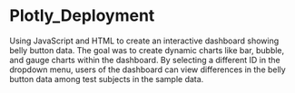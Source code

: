 # Plotly_Deployment
Using JavaScript and HTML to create an interactive dashboard showing belly button data. The goal was to create dynamic charts like bar, bubble, and gauge charts within the dashboard. By selecting a different ID in the dropdown menu, users of the dashboard can view differences in the belly button data among test subjects in the sample data.  
